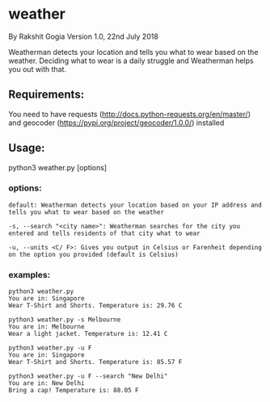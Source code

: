 # weather
By Rakshit Gogia
Version 1.0, 22nd July 2018

Weatherman detects your location and tells you what to wear based on the weather.
Deciding what to wear is a daily struggle and Weatherman helps you out with that.

## Requirements:
You need to have requests (http://docs.python-requests.org/en/master/) and geocoder (https://pypi.org/project/geocoder/1.0.0/) installed

## Usage:
python3 weather.py \[options]

### options:
```
default: Weatherman detects your location based on your IP address and tells you what to wear based on the weather

-s, --search "<city name>": Weatherman searches for the city you entered and tells residents of that city what to wear

-u, --units <C/ F>: Gives you output in Celsius or Farenheit depending on the option you provided (default is Celsius)
```

### examples:

```
python3 weather.py
You are in: Singapore
Wear T-Shirt and Shorts. Temperature is: 29.76 C
```

```
python3 weather.py -s Melbourne
You are in: Melbourne
Wear a light jacket. Temperature is: 12.41 C
```

```
python3 weather.py -u F
You are in: Singapore
Wear T-Shirt and Shorts. Temperature is: 85.57 F
```

```
python3 weather.py -u F --search "New Delhi"
You are in: New Delhi
Bring a cap! Temperature is: 88.05 F
```

